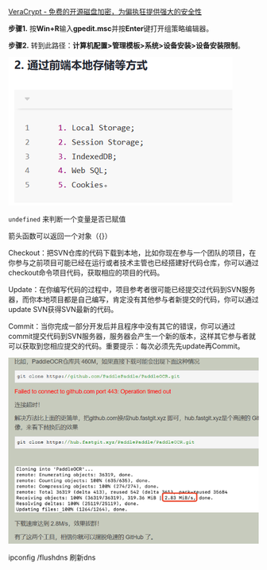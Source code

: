 [VeraCrypt - 免费的开源磁盘加密，为偏执狂提供强大的安全性](https://www.veracrypt.fr/code/VeraCrypt/)

**步骤1.** 按**Win+R**输入**gpedit.msc**并按**Enter**键打开组策略编辑器。

**步骤2.** 转到此路径：**计算机配置>管理模板>系统>设备安装>设备安装限制**。

![image-20230605092720660](笔记.assets/image-20230605092720660.png)

`undefined` 来判断一个变量是否已赋值

箭头函数可以返回一个对象（{}）

Checkout：把SVN仓库的代码下载到本地，比如你现在参与一个团队的项目，在你参与之前项目可能已经在运行或者技术主管也已经搭建好代码仓库，你可以通过checkout命令项目代码，获取相应的项目的代码。

Update：在你编写代码的过程中，项目参考者很可能已经提交过代码到SVN服务器，而你本地项目都是自己编写，肯定没有其他参与者新提交的代码，你可以通过update SVN获得SVN最新的代码。

Commit：当你完成一部分开发后并且程序中没有其它的错误，你可以通过commit提交代码到SVN服务器，服务器会产生一个新的版本，这样其它参与者就可以获取到您相应提交的代码。重要提示：每次必须先先update再Commit。

![image-20230608203845630](笔记.assets/image-20230608203845630.png)

 ipconfig /flushdns 刷新dns